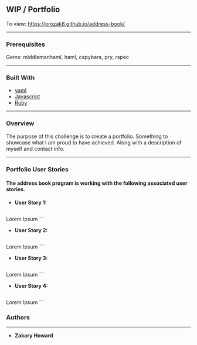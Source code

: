 ## **WIP / Portfolio**

To view: https://prozak8.github.io/address-book/

-------

### Prerequisites

Gems: middlemanhaml, haml, capybara, pry, rspec

-------
### Built With

* [yaml](http://yaml.org/) 
* [Javascript](https://www.javascript.com/)
* [Ruby](https://www.ruby-lang.org/en/)

-------
### **Overview**

The purpose of this challenge is to create a portfolio. Something to showcase what I am proud to have achieved. Along with a description of myself and contact info. 

-------
### **Portfolio User Stories**

#### The address book program is working with the following associated user stories.

* **User Story 1:**
    ```
Lorem Ipsum
    ```
  
* **User Story 2:**
    ```
Lorem Ipsum
    ```
  
* **User Story 3:**
    ```
Lorem Ipsum
    ```
  
* **User Story 4:**
    ```
Lorem Ipsum
    ```
  
### **Authors**
-------
* **Zakary Howard**
